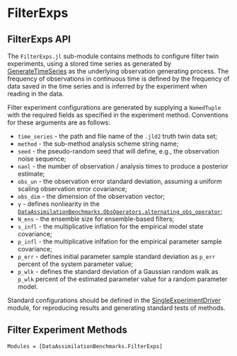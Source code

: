 # FilterExps 

## FilterExps API
The `FilterExps.jl` sub-module contains methods to configure filter twin experiments, using a
stored time series as generated by [GenerateTimeSeries](@ref) as the underlying
observation generating process.  The frequency of observations in continuous time is defined
by the frequency of data saved in the time series and is inferred by the experiment
when reading in the data.

Filter experiment configurations are generated by supplying a `NamedTuple` with the required fields
as specified in the experiment method.  Conventions for these arguments are as follows:
  * `time_series` - the path and file name of the `.jld2` truth twin data set;
  * `method` - the sub-method analysis scheme string name;
  * `seed` - the pseudo-random seed that will define, e.g., the observation noise sequence;
  * `nanl` - the number of observation / analysis times to produce a posterior estimate;
  * `obs_un` - the observation error standard deviation, assuming a uniform scaling observation error covariance;
  * `obs_dim` - the dimension of the observation vector;
  * `γ` - defines nonliearity in the [`DataAssimilationBenchmarks.ObsOperators.alternating_obs_operator`](@ref);
  * `N_ens` - the ensemble size for ensemble-based filters;
  * `s_infl` - the multiplicative inflation for the empirical model state covariance;
  * `p_infl` - the multiplicative inlfation for the empirical parameter sample covariance;
  * `p_err` - defines initial parameter sample standard deviation as `p_err` percent of the system parameter value;
  * `p_wlk` - defines the standard deviation of a Gaussian random walk as `p_wlk` percent of the estimated parameter value for a random parameter model.

Standard configurations should be defined in the [SingleExperimentDriver](@ref) module, for reproducing results
and generating standard tests of methods.

## Filter Experiment Methods

```@autodocs
Modules = [DataAssimilationBenchmarks.FilterExps]
```

